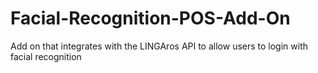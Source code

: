 # Facial-Recognition-POS-Add-On
Add on that integrates with the LINGAros API to allow users to login with facial recognition 
